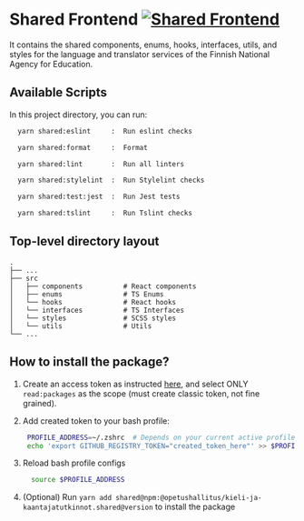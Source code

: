 # Shared Frontend [![Shared Frontend](https://github.com/Opetushallitus/kieli-ja-kaantajatutkinnot/actions/workflows/shared_frontend.yml/badge.svg?branch=dev)](https://github.com/Opetushallitus/kieli-ja-kaantajatutkinnot/actions/workflows/shared_frontend.yml)

It contains the shared components, enums, hooks, interfaces, utils, and styles for the language and translator services of the Finnish National Agency for Education.

## Available Scripts

In this project directory, you can run:

```sh
  yarn shared:eslint     :  Run eslint checks

  yarn shared:format     :  Format

  yarn shared:lint       :  Run all linters

  yarn shared:stylelint  :  Run Stylelint checks

  yarn shared:test:jest  :  Run Jest tests

  yarn shared:tslint     :  Run Tslint checks
```

## Top-level directory layout

    .
    ├── ...
    ├── src
    │   ├── components          # React components
    │   ├── enums               # TS Enums
    │   └── hooks               # React hooks
    │   └── interfaces          # TS Interfaces
    │   └── styles              # SCSS styles
    │   └── utils               # Utils
    └── ...

## How to install the package?

1. Create an access token as instructed [here](https://docs.github.com/en/authentication/keeping-your-account-and-data-secure/creating-a-personal-access-token), and select ONLY `read:packages` as the scope (must create classic token, not fine grained).
2. Add created token to your bash profile:

   ```sh
    PROFILE_ADDRESS=~/.zshrc  # Depends on your current active profile. ~/.zshrc or ~/.bashrc
    echo 'export GITHUB_REGISTRY_TOKEN="created_token_here"' >> $PROFILE_ADDRESS
   ```

3. Reload bash profile configs

   ```sh
     source $PROFILE_ADDRESS
   ```

4. (Optional) Run `yarn add shared@npm:@opetushallitus/kieli-ja-kaantajatutkinnot.shared@version` to install the package
